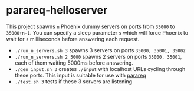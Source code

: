 # parareq-helloserver

This project spawns `n` Phoenix dummy servers on ports from `35000` to `35000+n-1`. You can specify a sleep parameter `s` which will force Phoenix to wait for `s` milliseconds before answering each request.

* `./run_n_servers.sh 3` spawns 3 servers on ports `35000, 35001, 35002`
* `./run_n_servers.sh 2 5000` spawns 2 servers on ports `35000, 35001`, each of them waiting 5000ms before answering.
* `./gen_input.sh 3` creates `./input` with localhost URLs cycling through these ports. This input is suitable for use with [parareq](https://github.com/vhf/parareq)
* `./test.sh 3` tests if these 3 servers are listening
